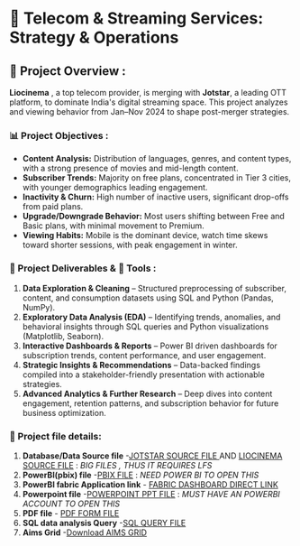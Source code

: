 # 📡 Telecom & Streaming Services: Strategy & Operations
## 📌 Project Overview :
**Liocinema** , a top telecom provider, is merging with **Jotstar**, a leading OTT platform, to dominate India's digital streaming space. 
This project analyzes and viewing behavior from Jan–Nov 2024 to shape post-merger strategies.
### 📊 Project Objectives :
- **Content Analysis:** Distribution of languages, genres, and content types, with a strong presence of movies and mid-length content.  
- **Subscriber Trends:** Majority on free plans, concentrated in Tier 3 cities, with younger demographics leading engagement.  
- **Inactivity & Churn:** High number of inactive users, significant drop-offs from paid plans.  
- **Upgrade/Downgrade Behavior:** Most users shifting between Free and Basic plans, with minimal movement to Premium.  
- **Viewing Habits:** Mobile is the dominant device, watch time skews toward shorter sessions, with peak engagement in winter.  
### 📂 Project Deliverables & 🔧 Tools :
1. **Data Exploration & Cleaning** – Structured preprocessing of subscriber, content, and consumption datasets using SQL and Python (Pandas, NumPy).  
2. **Exploratory Data Analysis (EDA)** – Identifying trends, anomalies, and behavioral insights through SQL queries and Python visualizations (Matplotlib, Seaborn).  
3. **Interactive Dashboards & Reports** – Power BI driven dashboards for subscription trends, content performance, and user engagement.  
4. **Strategic Insights & Recommendations** – Data-backed findings compiled into a stakeholder-friendly presentation with actionable strategies.  
5. **Advanced Analytics & Further Research** – Deep dives into content engagement, retention patterns, and subscription behavior for future business optimization.  
### 📝 Project file details: 
1. **Database/Data Source file** -[JOTSTAR SOURCE FILE ](https://github.com/Aniru1105/Telecom_Analysis/blob/main/Jotstar_db.sql) AND 
                                  [LIOCINEMA SOURCE FILE](https://github.com/Aniru1105/Telecom_Analysis/blob/main/LioCinema_db.sql) : *BIG FILES , THUS IT REQUIRES LFS*
3. **PowerBI(pbix) file** -[PBIX FILE](https://github.com/Aniru1105/Telecom_Analysis/blob/main/jotstar%26liocinema%20(1).pbix) : *NEED POWER BI TO OPEN THIS*
4. **PowerBI fabric Application link** - [FABRIC DASHBOARD DIRECT LINK ](https://app.powerbi.com/links/dspz1ykcmA?ctid=4fd60770-0a1d-4047-b029-26a2cc4b34e2&pbi_source=linkShare)
5. **Powerpoint file** -[POWERPOINT PPT FILE](https://github.com/Aniru1105/Telecom_Analysis/blob/main/JOTSTAR%26LIOCINEMA%20PPT.pptx) : *MUST HAVE AN POWERBI ACCOUNT TO OPEN THIS*
6. **PDF file** - [PDF FORM FILE](https://github.com/Aniru1105/Telecom_Analysis/blob/main/jotstar%26liocinema%20(1)-output.pdf)
7. **SQL data analysis Query** -[SQL QUERY FILE](https://github.com/Aniru1105/Telecom_Analysis/blob/main/JOTSTAR%26LIOCINEMA%20%5BSQL%20ANALYSIS%5D.sql)
8. **Aims Grid** -[Download AIMS GRID](https://github.com/Aniru1105/Telecom_Analysis/blob/main/AIMS%20GRID%20JOTSTAR%20AND%20LIOCINEMA.pptx)
   
  
   

